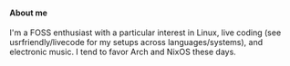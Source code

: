#### About me
<!---                              ---!>
I'm a FOSS enthusiast with a particular
interest in Linux, live coding (see
usrfriendly/livecode for my setups
across languages/systems), and
electronic music.

I tend to favor Arch and NixOS these days.
<!---
usrfriendly/usrfriendly is a ✨ special ✨ repository because its `README.md` (this file) appears on your GitHub profile.
You can click the Preview link to take a look at your changes.
--->
